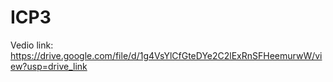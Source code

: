 # ICP3
Vedio link:
https://drive.google.com/file/d/1g4VsYlCfGteDYe2C2lExRnSFHeemurwW/view?usp=drive_link
